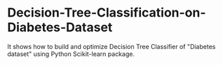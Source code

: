 # Decision-Tree-Classification-on-Diabetes-Dataset
It shows how to build and optimize Decision Tree Classifier of "Diabetes dataset" using Python Scikit-learn package.
